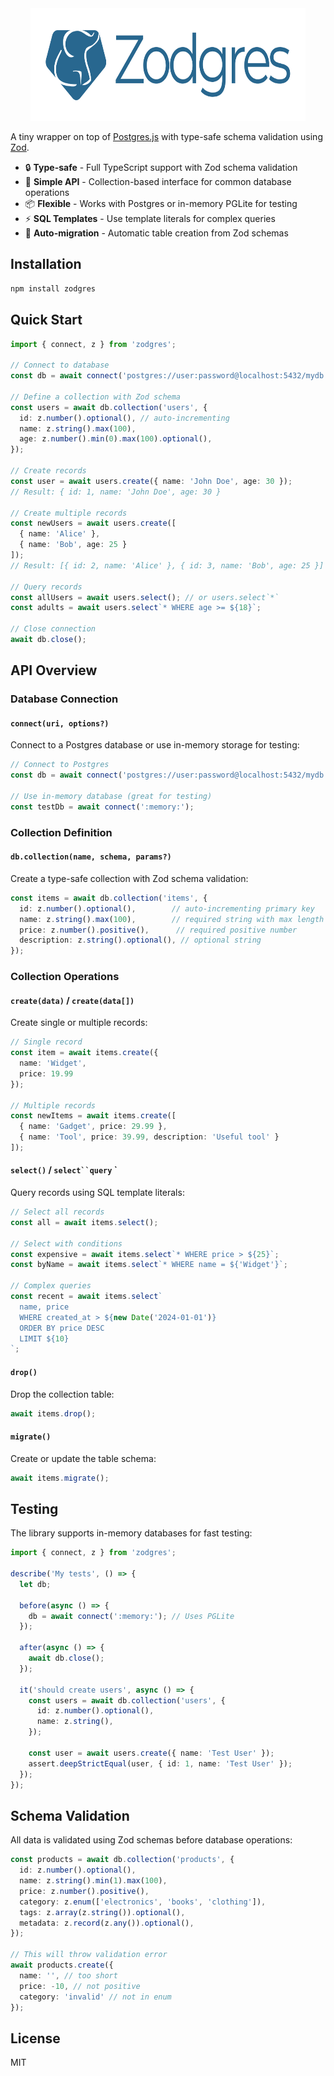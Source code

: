 
<div align="center">
<img width="440" height="180" alt="Zod + Postgres" src="https://github.com/endel/zodgres/blob/main/zodgres.png?raw=1">
<br />
</div>

A tiny wrapper on top of [Postgres.js](https://github.com/porsager/postgres) with type-safe schema validation using [Zod](https://github.com/colinhacks/zod/).

- 🔒 **Type-safe** - Full TypeScript support with Zod schema validation
- 🚀 **Simple API** - Collection-based interface for common database operations
- 📦 **Flexible** - Works with Postgres or in-memory PGLite for testing
- ⚡ **SQL Templates** - Use template literals for complex queries
- 🔄 **Auto-migration** - Automatic table creation from Zod schemas

## Installation

```bash
npm install zodgres
```

## Quick Start

```typescript
import { connect, z } from 'zodgres';

// Connect to database
const db = await connect('postgres://user:password@localhost:5432/mydb');

// Define a collection with Zod schema
const users = await db.collection('users', {
  id: z.number().optional(), // auto-incrementing
  name: z.string().max(100),
  age: z.number().min(0).max(100).optional(),
});

// Create records
const user = await users.create({ name: 'John Doe', age: 30 });
// Result: { id: 1, name: 'John Doe', age: 30 }

// Create multiple records
const newUsers = await users.create([
  { name: 'Alice' },
  { name: 'Bob', age: 25 }
]);
// Result: [{ id: 2, name: 'Alice' }, { id: 3, name: 'Bob', age: 25 }]

// Query records
const allUsers = await users.select(); // or users.select`*`
const adults = await users.select`* WHERE age >= ${18}`;

// Close connection
await db.close();
```

## API Overview

### Database Connection

#### `connect(uri, options?)`

Connect to a Postgres database or use in-memory storage for testing:

```typescript
// Connect to Postgres
const db = await connect('postgres://user:password@localhost:5432/mydb');

// Use in-memory database (great for testing)
const testDb = await connect(':memory:');
```

### Collection Definition

#### `db.collection(name, schema, params?)`

Create a type-safe collection with Zod schema validation:

```typescript
const items = await db.collection('items', {
  id: z.number().optional(),        // auto-incrementing primary key
  name: z.string().max(100),        // required string with max length
  price: z.number().positive(),      // required positive number
  description: z.string().optional(), // optional string
});
```

### Collection Operations

#### `create(data)` / `create(data[])`

Create single or multiple records:

```typescript
// Single record
const item = await items.create({
  name: 'Widget',
  price: 19.99
});

// Multiple records
const newItems = await items.create([
  { name: 'Gadget', price: 29.99 },
  { name: 'Tool', price: 39.99, description: 'Useful tool' }
]);
```

#### `select()` / `select``query` `

Query records using SQL template literals:

```typescript
// Select all records
const all = await items.select();

// Select with conditions
const expensive = await items.select`* WHERE price > ${25}`;
const byName = await items.select`* WHERE name = ${'Widget'}`;

// Complex queries
const recent = await items.select`
  name, price
  WHERE created_at > ${new Date('2024-01-01')}
  ORDER BY price DESC
  LIMIT ${10}
`;
```

#### `drop()`

Drop the collection table:

```typescript
await items.drop();
```

#### `migrate()`

Create or update the table schema:

```typescript
await items.migrate();
```

## Testing

The library supports in-memory databases for fast testing:

```typescript
import { connect, z } from 'zodgres';

describe('My tests', () => {
  let db;

  before(async () => {
    db = await connect(':memory:'); // Uses PGLite
  });

  after(async () => {
    await db.close();
  });

  it('should create users', async () => {
    const users = await db.collection('users', {
      id: z.number().optional(),
      name: z.string(),
    });

    const user = await users.create({ name: 'Test User' });
    assert.deepStrictEqual(user, { id: 1, name: 'Test User' });
  });
});
```

## Schema Validation

All data is validated using Zod schemas before database operations:

```typescript
const products = await db.collection('products', {
  id: z.number().optional(),
  name: z.string().min(1).max(100),
  price: z.number().positive(),
  category: z.enum(['electronics', 'books', 'clothing']),
  tags: z.array(z.string()).optional(),
  metadata: z.record(z.any()).optional(),
});

// This will throw validation error
await products.create({
  name: '', // too short
  price: -10, // not positive
  category: 'invalid' // not in enum
});
```

## License

MIT
